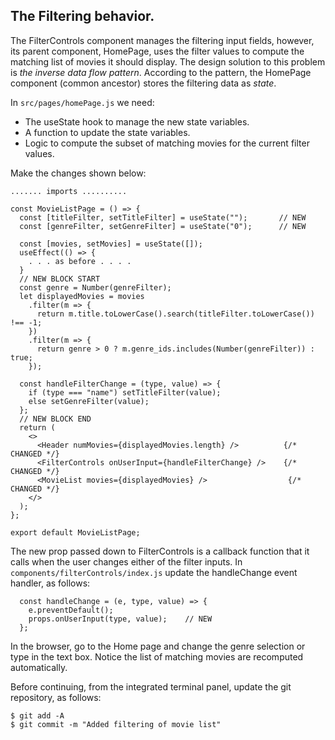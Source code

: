
## The Filtering behavior.

The FilterControls component manages the filtering input fields, however, its parent component, HomePage, uses the filter values to compute the matching list of movies it should display. The design solution to this problem is *the inverse data flow pattern*.  According to the pattern, the HomePage component (common ancestor) stores the filtering data as *state*.

In `src/pages/homePage.js` we need:

+ The useState hook to manage the new state variables.
+ A function to update the state variables.
+ Logic to compute the subset of matching movies for the current filter values.

Make the changes shown below:
~~~
....... imports ..........

const MovieListPage = () => {
  const [titleFilter, setTitleFilter] = useState("");       // NEW
  const [genreFilter, setGenreFilter] = useState("0");      // NEW

  const [movies, setMovies] = useState([]);
  useEffect(() => {
    . . . as before . . . .
  } 
  // NEW BLOCK START
  const genre = Number(genreFilter);
  let displayedMovies = movies
    .filter(m => {
      return m.title.toLowerCase().search(titleFilter.toLowerCase()) !== -1;
    })
    .filter(m => {
      return genre > 0 ? m.genre_ids.includes(Number(genreFilter)) : true;
    });

  const handleFilterChange = (type, value) => {
    if (type === "name") setTitleFilter(value);
    else setGenreFilter(value);
  };
  // NEW BLOCK END
  return (
    <>
      <Header numMovies={displayedMovies.length} />          {/* CHANGED */}
      <FilterControls onUserInput={handleFilterChange} />    {/* CHANGED */}
      <MovieList movies={displayedMovies} />                  {/* CHANGED */}
    </>
  );
};

export default MovieListPage;
~~~

The new prop passed down to FilterControls is a callback function that it calls when the user changes either of the filter inputs. In `components/filterControls/index.js` update the handleChange event handler, as follows:
~~~
  const handleChange = (e, type, value) => {
    e.preventDefault();
    props.onUserInput(type, value);    // NEW
  };
~~~

In the browser, go to the Home page and change the genre selection or type in the text box. Notice the list of matching movies are recomputed automatically.

Before continuing, from the integrated terminal panel, update the git repository, as follows:
~~~
$ git add -A
$ git commit -m "Added filtering of movie list"
~~~
